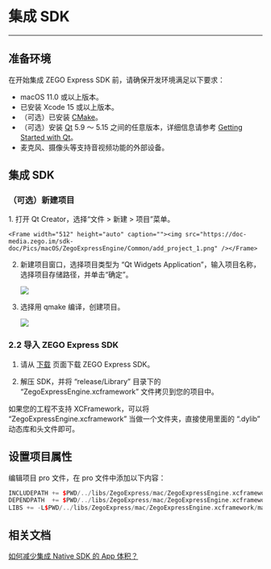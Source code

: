 # 集成 SDK

- - -

## 准备环境

在开始集成 ZEGO Express SDK 前，请确保开发环境满足以下要求：

- macOS 11.0 或以上版本。
- 已安装 Xcode 15 或以上版本。
- （可选）已安装 [CMake](https://cmake.org/download/)。
- （可选）安装 [Qt](http://download.qt.io/official_releases/qt) 5.9 ～ 5.15 之间的任意版本，详细信息请参考 [Getting Started with Qt](https://doc.qt.io/qt-5/gettingstarted.html)。
- 麦克风、摄像头等支持音视频功能的外部设备。

## 集成 SDK

### （可选）新建项目

<Accordion title="此步骤以如何创建新项目为例，如果是集成到已有项目，可忽略此步。" defaultOpen="false">
1. 打开 Qt Creator，选择“文件 > 新建 > 项目”菜单。

    <Frame width="512" height="auto" caption=""><img src="https://doc-media.zego.im/sdk-doc/Pics/macOS/ZegoExpressEngine/Common/add_project_1.png" /></Frame>

2. 新建项目窗口，选择项目类型为 “Qt Widgets Application”，输入项目名称，选择项目存储路径，并单击“确定”。

    <Frame width="512" height="auto" caption=""><img src="https://doc-media.zego.im/sdk-doc/Pics/macOS/ZegoExpressEngine/Common/add_project_2.png" /></Frame>

3. 选择用 qmake 编译，创建项目。

    <Frame width="512" height="auto" caption=""><img src="https://doc-media.zego.im/sdk-doc/Pics/macOS/ZegoExpressEngine/Common/add_project_3.png" /></Frame>
</Accordion>

### 2.2 导入 ZEGO Express SDK

1. 请从 [下载](/real-time-video-macos-cpp/client-sdk/download-sdk) 页面下载 ZEGO Express SDK。

2. 解压 SDK，并将 “release/Library” 目录下的 “ZegoExpressEngine.xcframework” 文件拷贝到您的项目中。

<Warning title="注意">



如果您的工程不支持 XCFramework，可以将 “ZegoExpressEngine.xcframework” 当做一个文件夹，直接使用里面的 “.dylib” 动态库和头文件即可。

</Warning>





## 设置项目属性

编辑项目 pro 文件，在 pro 文件中添加以下内容：

```cpp
INCLUDEPATH += $PWD/../libs/ZegoExpress/mac/ZegoExpressEngine.xcframework/macos-arm64_x86_64/Headers
DEPENDPATH  += $PWD/../libs/ZegoExpress/mac/ZegoExpressEngine.xcframework/macos-arm64_x86_64/Headers
LIBS += -L$PWD/../libs/ZegoExpress/mac/ZegoExpressEngine.xcframework/macos-arm64_x86_64/ -lZegoExpressEngine
```

## 相关文档

[如何减少集成 Native SDK 的 App 体积？](https://doc-zh.zego.im/faq/express_reduce_app_size)

<Content />
